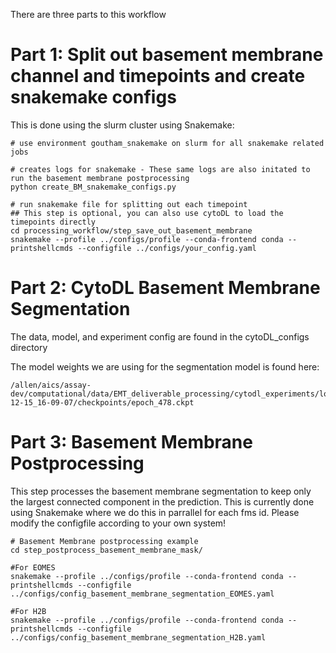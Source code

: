 There are three parts to this workflow


# Part 1: Split out basement membrane channel and timepoints and create snakemake configs

This is done using the slurm cluster using Snakemake:
```
# use environment goutham_snakemake on slurm for all snakemake related jobs

# creates logs for snakemake - These same logs are also initated to run the basement membrane postprocessing
python create_BM_snakemake_configs.py 

# run snakemake file for splitting out each timepoint
## This step is optional, you can also use cytoDL to load the timepoints directly
cd processing_workflow/step_save_out_basement_membrane
snakemake --profile ../configs/profile --conda-frontend conda --printshellcmds --configfile ../configs/your_config.yaml
```

# Part 2: CytoDL Basement Membrane Segmentation

The data, model, and experiment config are found in the cytoDL_configs directory

The model weights we are using for the segmentation model is found here:
```
/allen/aics/assay-dev/computational/data/EMT_deliverable_processing/cytodl_experiments/logs/train/runs/basement_membrane_semseg/basement_membrane_semseg_version_6_early_model/2023-12-15_16-09-07/checkpoints/epoch_478.ckpt
```

# Part 3: Basement Membrane Postprocessing

This step processes the basement membrane segmentation to keep only the largest connected component in the prediction. This is currently done using Snakemake where we do this in parrallel for each fms id. 
Please modify the configfile according to your own system!

```
# Basement Membrane postprocessing example
cd step_postprocess_basement_membrane_mask/

#For EOMES
snakemake --profile ../configs/profile --conda-frontend conda --printshellcmds --configfile ../configs/config_basement_membrane_segmentation_EOMES.yaml

#For H2B
snakemake --profile ../configs/profile --conda-frontend conda --printshellcmds --configfile ../configs/config_basement_membrane_segmentation_H2B.yaml

```



















